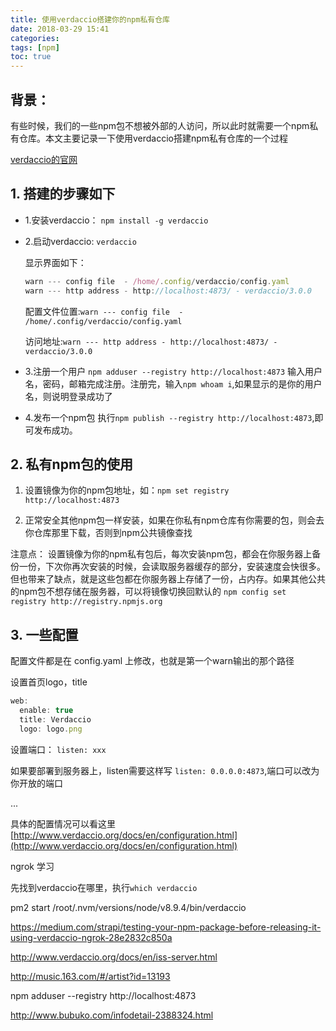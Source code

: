 ```yaml
---
title: 使用verdaccio搭建你的npm私有仓库
date: 2018-03-29 15:41
categories:
tags: [npm]
toc: true
---
```


## 背景： 
 
 有些时候，我们的一些npm包不想被外部的人访问，所以此时就需要一个npm私有仓库。本文主要记录一下使用verdaccio搭建npm私有仓库的一个过程

[verdaccio的官网](http://www.verdaccio.org)

<!-- more-->


## 1. 搭建的步骤如下

* 1.安装verdaccio： `npm install -g verdaccio`

* 2.启动verdaccio: `verdaccio`

    显示界面如下：
    ```javascript
    warn --- config file  - /home/.config/verdaccio/config.yaml 
    warn --- http address - http://localhost:4873/ - verdaccio/3.0.0
    ```
    配置文件位置:`warn --- config file  - /home/.config/verdaccio/config.yaml` 

    访问地址:`warn --- http address - http://localhost:4873/ - verdaccio/3.0.0` 

* 3.注册一个用户
`npm adduser --registry http://localhost:4873`
输入用户名，密码，邮箱完成注册。注册完，输入`npm whoam i`,如果显示的是你的用户名，则说明登录成功了


* 4.发布一个npm包
执行`npm publish --registry http://localhost:4873`,即可发布成功。


## 2. 私有npm包的使用

1. 设置镜像为你的npm包地址，如：`npm set registry http://localhost:4873`

2. 正常安全其他npm包一样安装，如果在你私有npm仓库有你需要的包，则会去你仓库那里下载，否则到npm公共镜像查找

  注意点： 设置镜像为你的npm私有包后，每次安装npm包，都会在你服务器上备份一份，下次你再次安装的时候，会读取服务器缓存的部分，安装速度会快很多。但也带来了缺点，就是这些包都在你服务器上存储了一份，占内存。如果其他公共的npm包不想存储在服务器，可以将镜像切换回默认的 `npm config set registry http://registry.npmjs.org`
  

## 3. 一些配置

配置文件都是在 config.yaml 上修改，也就是第一个warn输出的那个路径

设置首页logo，title
```javascript
web:
  enable: true
  title: Verdaccio
  logo: logo.png
```

设置端口：
`listen: xxx`

如果要部署到服务器上，listen需要这样写
`listen: 0.0.0.0:4873`,端口可以改为你开放的端口

...

具体的配置情况可以看这里 [http://www.verdaccio.org/docs/en/configuration.html](http://www.verdaccio.org/docs/en/configuration.html)




ngrok 学习

先找到verdaccio在哪里，执行`which verdaccio`

pm2 start /root/.nvm/versions/node/v8.9.4/bin/verdaccio

https://medium.com/strapi/testing-your-npm-package-before-releasing-it-using-verdaccio-ngrok-28e2832c850a

http://www.verdaccio.org/docs/en/iss-server.html

http://music.163.com/#/artist?id=13193


npm adduser --registry http://localhost:4873


http://www.bubuko.com/infodetail-2388324.html
